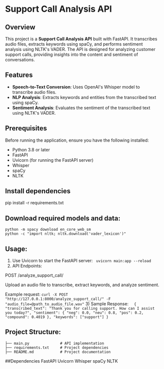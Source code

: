 # Support Call Analysis API

## Overview

This project is a **Support Call Analysis API** built with FastAPI. It transcribes audio files, extracts keywords using spaCy, and performs sentiment analysis using NLTK's VADER. The API is designed for analyzing customer support calls, providing insights into the content and sentiment of conversations.

## Features

- **Speech-to-Text Conversion**: Uses OpenAI's Whisper model to transcribe audio files.
- **NLP Analysis**: Extracts keywords and entities from the transcribed text using spaCy.
- **Sentiment Analysis**: Evaluates the sentiment of the transcribed text using NLTK's VADER.

## Prerequisites

Before running the application, ensure you have the following installed:

- Python 3.8 or later
- FastAPI
- Uvicorn (for running the FastAPI server)
- Whisper
- spaCy
- NLTK

## Install dependencies
  pip install -r requirements.txt
## Download required models and data:
  ```
  python -m spacy download en_core_web_sm
  python -c "import nltk; nltk.download('vader_lexicon')"
  ```

## Usage:
  1) Use Uvicorn to start the FastAPI server:
    ``` 
    uvicorn main:app --reload
    ```
  2) API Endpoints:

  POST /analyze_support_call/
  
  Upload an audio file to transcribe, extract keywords, and analyze sentiment.
  
  Example request:
    ``` curl -X POST "http://127.0.0.1:8000/analyze_support_call/" -F "audio_file=@path_to_audio_file.wav"
    ```
  3) Sample Response:
      ``` 
          {
        "transcribed_text": "Thank you for calling support. How can I assist you today?",
        "sentiment": {
          "neg": 0.0,
          "neu": 0.8,
          "pos": 0.2,
          "compound": 0.4019
        },
        "keywords": ["support"]
        }```
## Project Structure:
  ```support-call-analysis/
├── main.py              # API implementation
├── requirements.txt     # Project dependencies
├── README.md            # Project documentation
```
##Dependencies
  FastAPI
  Uvicorn
  Whisper
  spaCy
  NLTK
  
     

    

  

